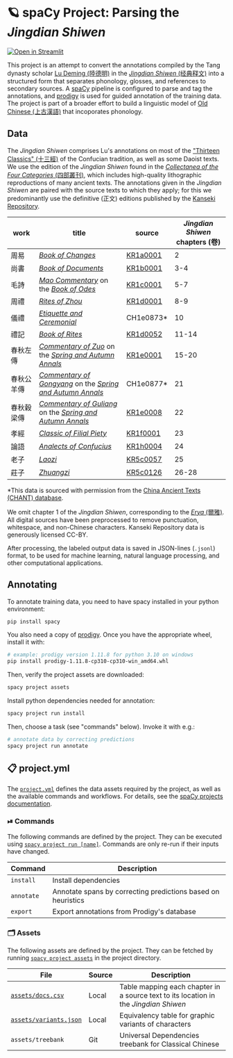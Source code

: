 <!-- SPACY PROJECT: AUTO-GENERATED DOCS START (do not remove) -->

# 🪐 spaCy Project: Parsing the _Jingdian Shiwen_

[![Open in Streamlit](https://static.streamlit.io/badges/streamlit_badge_black_white.svg)](https://direct-phonology-jdsw-scriptsvisualize-0px83h.streamlit.app/)

This project is an attempt to convert the annotations compiled by the Tang dynasty scholar [Lu Deming (陸德明)](https://en.wikipedia.org/wiki/Lu_Deming) in the [_Jingdian Shiwen_ (经典释文)](https://en.wikipedia.org/wiki/Jingdian_Shiwen) into a structured form that separates phonology, glosses, and references to secondary sources. A [spaCy](https://spacy.io/) pipeline is configured to parse and tag the annotations, and [prodigy](https://prodi.gy/) is used for guided annotation of the training data. The project is part of a broader effort to build a linguistic model of [Old Chinese (上古漢語)](https://en.wikipedia.org/wiki/Old_Chinese) that incoporates phonology.

## Data
The _Jingdian Shiwen_ comprises Lu's annotations on most of the ["Thirteen Classics" (十三經)](https://en.wikipedia.org/wiki/Thirteen_Classics) of the Confucian tradition, as well as some Daoist texts. We use the edition of the _Jingdian Shiwen_ found in the [_Collectanea of the Four Categories_ (四部叢刊)](http://www.chinaknowledge.de/Literature/Poetry/sibucongkan.html), which includes high-quality lithographic reproductions of many ancient texts. The annotations given in the _Jingdian Shiwen_ are paired with the source texts to which they apply; for this we predominantly use the definitive (正文) editions published by the [Kanseki Repository](https://www.kanripo.org/).

|work|title|source|_Jingdian Shiwen_ chapters (卷)|
|-|-|-|-|
|周易|[_Book of Changes_](https://en.wikipedia.org/wiki/I_Ching)|[KR1a0001](https://github.com/kanripo/KR1a0001)|2
|尚書|[_Book of Documents_](https://en.wikipedia.org/wiki/Book_of_Documents)|[KR1b0001](https://github.com/kanripo/KR1b0001)|3-4|
|毛詩|[_Mao Commentary_](https://en.wikipedia.org/wiki/Mao_Commentary) on the [_Book of Odes_](https://en.wikipedia.org/wiki/Classic_of_Poetry)|[KR1c0001](https://github.com/kanripo/KR1c0001)|5-7|
|周禮|[_Rites of Zhou_](https://en.wikipedia.org/wiki/Rites_of_Zhou)|[KR1d0001](https://github.com/kanripo/KR1d0001)|8-9|
|儀禮|[_Etiquette and Ceremonial_](https://en.wikipedia.org/wiki/Etiquette_and_Ceremonial)|CH1e0873*|10|
|禮記|[_Book of Rites_](https://en.wikipedia.org/wiki/Book_of_Rites)|[KR1d0052](https://github.com/kanripo/KR1d0052)|11-14|
|春秋左傳|[_Commentary of Zuo_](https://en.wikipedia.org/wiki/Zuo_Zhuan) on the [_Spring and Autumn Annals_](https://en.wikipedia.org/wiki/Spring_and_Autumn_Annals)|[KR1e0001](https://github.com/kanripo/KR1e0001)|15-20|
|春秋公羊傳|[_Commentary of Gongyang_](https://en.wikipedia.org/wiki/Gongyang_Zhuan) on the [_Spring and Autumn Annals_](https://en.wikipedia.org/wiki/Spring_and_Autumn_Annals)|CH1e0877*|21|
|春秋穀梁傳|[_Commentary of Guliang_](https://en.wikipedia.org/wiki/Guliang_Zhuan) on the [_Spring and Autumn Annals_](https://en.wikipedia.org/wiki/Spring_and_Autumn_Annals)|[KR1e0008](https://github.com/kanripo/KR1e0008)|22|
|孝經|[_Classic of Filial Piety_](https://en.wikipedia.org/wiki/Classic_of_Filial_Piety)|[KR1f0001](https://github.com/kanripo/KR1f0001)|23|
|論語|[_Analects of Confucius_](https://en.wikipedia.org/wiki/Analects)|[KR1h0004](https://github.com/kanripo/KR1h0004)|24|
|老子|[_Laozi_](https://en.wikipedia.org/wiki/Tao_Te_Ching)|[KR5c0057](https://github.com/kanripo/KR5c0057)|25|
|莊子|[_Zhuangzi_](https://en.wikipedia.org/wiki/Zhuangzi_(book))|[KR5c0126](https://github.com/kanripo/KR5c0126)|26-28|

*This data is sourced with permission from the [China Ancient Texts (CHANT) database](https://www.cuhk.edu.hk/ics/rccat/en/database.html).

We omit chapter 1 of the _Jingdian Shiwen_, corresponding to the [_Erya_ (爾雅)](https://en.wikipedia.org/wiki/Erya). All digital sources have been preprocessed to remove punctuation, whitespace, and non-Chinese characters. Kanseki Repository data is generously licensed CC-BY.

After processing, the labeled output data is saved in JSON-lines (`.jsonl`) format, to be used for machine learning, natural language processing, and other computational applications.

## Annotating
To annotate training data, you need to have spacy installed in your python environment:
```sh
pip install spacy
```
You also need a copy of [prodigy](https://prodi.gy/). Once you have the appropriate wheel, install it with:
```sh
# example: prodigy version 1.11.8 for python 3.10 on windows
pip install prodigy-1.11.8-cp310-cp310-win_amd64.whl
```
Then, verify the project assets are downloaded:
```sh
spacy project assets
```
Install python dependencies needed for annotation:
```sh
spacy project run install
```
Then, choose a task (see "commands" below). Invoke it with e.g.:
```sh
# annotate data by correcting predictions
spacy project run annotate
```


## 📋 project.yml

The [`project.yml`](project.yml) defines the data assets required by the
project, as well as the available commands and workflows. For details, see the
[spaCy projects documentation](https://spacy.io/usage/projects).

### ⏯ Commands

The following commands are defined by the project. They
can be executed using [`spacy project run [name]`](https://spacy.io/api/cli#project-run).
Commands are only re-run if their inputs have changed.

| Command | Description |
| --- | --- |
| `install` | Install dependencies |
| `annotate` | Annotate spans by correcting predictions based on heuristics |
| `export` | Export annotations from Prodigy's database |

### 🗂 Assets

The following assets are defined by the project. They can
be fetched by running [`spacy project assets`](https://spacy.io/api/cli#project-assets)
in the project directory.

| File | Source | Description |
| --- | --- | --- |
| [`assets/docs.csv`](assets/docs.csv) | Local | Table mapping each chapter in a source text to its location in the _Jingdian Shiwen_ |
| [`assets/variants.json`](assets/variants.json) | Local | Equivalency table for graphic variants of characters |
| `assets/treebank` | Git | Universal Dependencies treebank for Classical Chinese |

<!-- SPACY PROJECT: AUTO-GENERATED DOCS END (do not remove) -->
